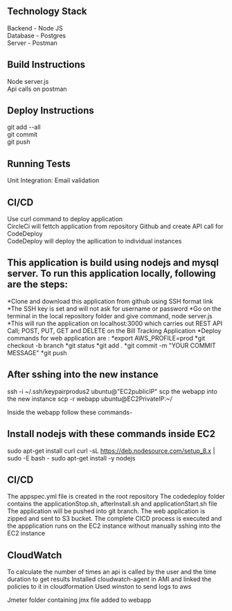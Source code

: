 ## Technology Stack
Backend - Node JS<br>
Database - Postgres<br>
Server - Postman<br>

## Build Instructions
Node server.js<br>
Api calls on postman<br>

## Deploy Instructions
git add --all<br>
git commit<br>
git push<br>


## Running Tests
Unit Integration: Email validation<br>

## CI/CD
Use curl command to deploy application<br>
CircleCi will fettch application from repository Github and create API call for CodeDeploy<br>
CodeDeploy will deploy the apllication to individual instances<br>


## This application is build using nodejs and mysql server. To run this application locally, following are the steps:

  *Clone and download this application from github using SSH format link
  *The SSH key is set and will not ask for username or password
  *Go on the terminal in the local repository folder and give command, node server.js
  *This will run the application on localhost:3000 which carries out REST API Call; POST, PUT, GET and DELETE on the Bill Tracking Application
  *Deploy commands for web application are :
  *export AWS_PROFILE=prod
  *git checkout -b branch
  *git status
  *git add .
  *git commit -m "YOUR COMMIT MESSAGE"
  *git push

## After sshing into the new instance

ssh -i ~/.ssh/keypairprodus2 ubuntu@"EC2publicIP"
scp the webapp into the new instance
scp -r webapp ubuntu@EC2PrivateIP:~/

Inside the webapp follow these commands-

## Install nodejs with these commands inside EC2
sudo apt-get install curl
curl -sL https://deb.nodesource.com/setup_8.x | sudo -E bash -
sudo apt-get install -y nodejs

## CI/CD
The appspec.yml file is created in the root repository
The codedeploy folder contains the applicationStop.sh, afterInstall.sh and applicationStart.sh file
The application will be pushed into git branch.
The web application is zipped and sent to S3 bucket.
The complete CICD process is executed and the appplication runs on the EC2 instance without manually sshing into the EC2 instance

## CloudWatch
To calculate the number of times an api is called by the user and the time duration to get results
Installed cloudwatch-agent in AMI and linked the policies to it in cloudformation
Used winston to send logs to aws

Jmeter folder containing jmx file added to webapp
